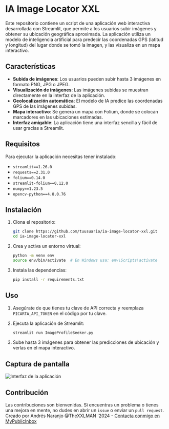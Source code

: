 # IA Image Locator XXL

Este repositorio contiene un script de una aplicación web interactiva desarrollada con Streamlit, que permite a los usuarios subir imágenes y obtener su ubicación geográfica aproximada. La aplicación utiliza un modelo de inteligencia artificial para predecir las coordenadas GPS (latitud y longitud) del lugar donde se tomó la imagen, y las visualiza en un mapa interactivo.

## Características

- **Subida de imágenes**: Los usuarios pueden subir hasta 3 imágenes en formato PNG, JPG o JPEG.
- **Visualización de imágenes**: Las imágenes subidas se muestran directamente en la interfaz de la aplicación.
- **Geolocalización automática**: El modelo de IA predice las coordenadas GPS de las imágenes subidas.
- **Mapa interactivo**: Se genera un mapa con Folium, donde se colocan marcadores en las ubicaciones estimadas.
- **Interfaz amigable**: La aplicación tiene una interfaz sencilla y fácil de usar gracias a Streamlit.

## Requisitos

Para ejecutar la aplicación necesitas tener instalado:

- `streamlit==1.26.0`
- `requests==2.31.0`
- `folium==0.14.0`
- `streamlit-folium==0.12.0`
- `numpy==1.23.5`
- `opencv-python==4.8.0.76`

## Instalación

1. Clona el repositorio:
    ```bash
    git clone https://github.com/tuusuario/ia-image-locator-xxl.git
    cd ia-image-locator-xxl
    ```

2. Crea y activa un entorno virtual:
    ```bash
    python -m venv env
    source env/bin/activate  # En Windows usa: env\Scripts\activate
    ```

3. Instala las dependencias:
    ```bash
    pip install -r requirements.txt
    ```

## Uso

1. Asegúrate de que tienes tu clave de API correcta y reemplaza `PICARTA_API_TOKEN` en el código por tu clave.

2. Ejecuta la aplicación de Streamlit:
    ```bash
    streamlit run ImageProfileSeeker.py
    ```

3. Sube hasta 3 imágenes para obtener las predicciones de ubicación y verlas en el mapa interactivo.

## Captura de pantalla

![Interfaz de la aplicación](https://i.imgur.com/WTVCTci.png)

## Contribución

Las contribuciones son bienvenidas. Si encuentras un problema o tienes una mejora en mente, no dudes en abrir un `issue` o enviar un `pull request`.
Creado por Andrés Naranjo @TheXXLMAN '2024 - [Contacta conmigo en MyPublicInbox](https://mypublicinbox.com/thexxlman)



